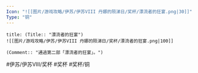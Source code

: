 ```yaml
---
Icon: "![[图片/游戏攻略/伊苏/伊苏VIII 丹娜的陨涕日/奖杯/漂流者的狂宴.png|30]]"
Type: "铜"
---
```

```ad-common-bronze-trophy
title: (Title:: "漂流者的狂宴")
![[图片/游戏攻略/伊苏/伊苏VIII 丹娜的陨涕日/奖杯/漂流者的狂宴.png|100]]

(Comment:: "通過第二部「漂流者的狂宴」。")
```

#伊苏/伊苏VIII/奖杯 #奖杯 #奖杯/铜
